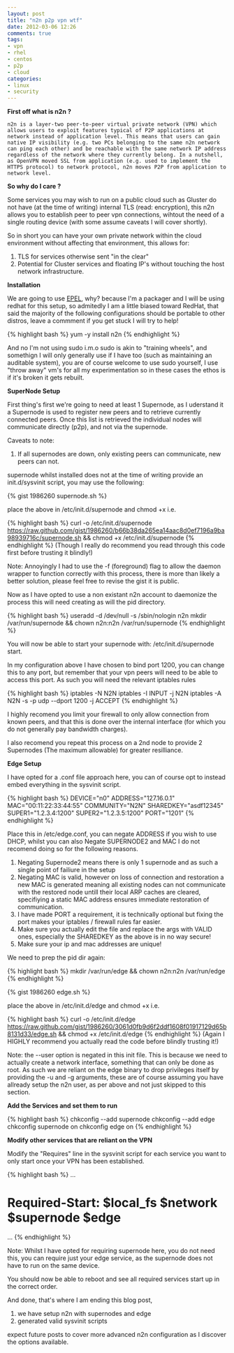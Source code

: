 ```yaml
---
layout: post
title: "n2n p2p vpn wtf"
date: 2012-03-06 12:26
comments: true
tags:
- vpn
- rhel
- centos
- p2p
- cloud
categories:
- linux
- security 
---
```


<strong>First off what is n2n ?</strong>

`
n2n is a layer-two peer-to-peer virtual private network (VPN) which allows users to exploit features typical of P2P applications at network instead of application level. This means that users can gain native IP visibility (e.g. two PCs belonging to the same n2n network can ping each other) and be reachable with the same network IP address regardless of the network where they currently belong. In a nutshell, as OpenVPN moved SSL from application (e.g. used to implement the HTTPS protocol) to network protocol, n2n moves P2P from application to network level.
`

<strong>So why do I care ?</strong>

Some services you may wish to run on a public cloud such as Gluster do not have (at the time of writing) internal TLS (read: encryption), this n2n allows you to establish peer to peer vpn connections, wihtout the need of a single routing device (with some assume caveats I will cover shortly).

So in short you can have your own private network within the cloud environment without affecting that environment, this allows for:

1. TLS for services otherwise sent "in the clear"
2. Potential for Cluster services and floating IP's without touching the host network infrastructure.

<strong> Installation </strong>

We are going to use <a href="https://fedoraproject.org/wiki/EPEL">EPEL</a>, why? because I'm a packager and I will be using redhat for this setup, so admitedly I am a little biased toward RedHat, that said the majority of the following configurations should be portable to other distros, leave a commment if you get stuck I will try to help!

{% highlight bash %}
yum -y install n2n
{% endhighlight %}

And no I'm not using sudo i.m.o sudo is akin to "training wheels", and somethign I will only generally use if I have too (such as maintaining an auditable system), you are of course welcome to use sudo yourself, I use "throw away" vm's for all my experimentation so in these cases the ethos is if it's broken it gets rebuilt.

<strong> SuperNode Setup </strong>

First thing's first we're going to need at least 1 Supernode, as I uderstand it a Supernode is used to register new peers and to retrieve currently connected peers.
Once this list is retrieved the individual nodes will communicate directly (p2p), and not via the supernode.

Caveats to note:

1. If all supernodes are down, only existing peers can communicate, new peers can not.

supernode whilst installed does not at the time of writing provide an init.d/sysvinit script, you may use the following:

{% gist 1986260 supernode.sh %}

place the above in /etc/init.d/supernode and chmod +x i.e.

{% highlight bash %}
curl -o /etc/init.d/supernode https://raw.github.com/gist/1986260/b66b38da265ea14aac8d0ef7196a9ba98939716c/supernode.sh && chmod +x /etc/init.d/supernode
{% endhighlight %}
(Though I really do recommend you read through this code first before trusting it blindly!)

Note: Annoyingly I had to use the -f (foreground) flag to allow the daemon wrapper to function correctly with this process, there is more than likely a better solution, please 
feel free to revise the gist it is public.

Now as I have opted to use a non existant n2n account to daemonize the process this will need creating as will the pid directory.

{% highlight bash %}
useradd -d /dev/null -s /sbin/nologin n2n
mkdir /var/run/supernode && chown n2n:n2n /var/run/supernode
{% endhighlight %}

You will now be able to start your supernode with: /etc/init.d/supernode start.

In my configuration above I have chosen to bind port 1200, you can change this to any port, but remember that your vpn peers will need to be able to access this port.
As such you will need the relevant iptables rules

{% highlight bash %}
iptables -N N2N
iptables -I INPUT -j N2N
iptables -A N2N -s <vpn peer> -p udp --dport 1200 -j ACCEPT
{% endhighlight %}

I highly recomend you limit your firewall to only allow connection from known peers, and that this is done over the internal interface (for which you do not generally pay bandwidth charges).

I also recomend you repeat this process on a 2nd node to provide 2 Supernodes (The maximum allowable) for greater resilliance.

<strong> Edge Setup </strong>

I have opted for a .conf file approach here, you can of course opt to instead embed everything in the sysvinit script.

{% highlight bash %}
DEVICE="n0"
ADDRESS="127.16.0.1"
MAC="00:11:22:33:44:55"
COMMUNITY="N2N"
SHAREDKEY="asdf12345"
SUPER1="1.2.3.4:1200"
SUPER2="1.2.3.5:1200"
PORT="1201"
{% endhighlight %}

Place this in /etc/edge.conf, you can negate ADDRESS if you wish to use DHCP, whilst you can also Negate SUPERNODE2 and MAC I do not recomend doing so for the following reasons.

1. Negating Supernode2 means there is only 1 supernode and as such a single point of failiure in the setup
2. Negating MAC is valid, however on loss of connection and restoration a new MAC is generated meaning all existing nodes can not communicate with the restored node untill their local ARP caches are cleared,
specifiying a static MAC address ensures immediate restoration of communication.
3. I have made PORT a requirement, it is technically optional but fixing the port makes your iptables / firewall rules far easier.
4. Make sure you actually edit the file and replace the args with VALID ones, especially the SHAREDKEY as the above is in no way secure!
5. Make sure your ip and mac addresses are unique!

We need to prep the pid dir again:

{% highlight bash %}
mkdir /var/run/edge && chown n2n:n2n /var/run/edge
{% endhighlight %}

{% gist 1986260 edge.sh %}

place the above in /etc/init.d/edge and chmod +x i.e.

{% highlight bash %}
curl -o /etc/init.d/edge https://raw.github.com/gist/1986260/3061d0fb9d6f2ddf1608f01917129d65b8131d33/edge.sh && chmod +x /etc/init.d/edge
{% endhighlight %}
(Again I HIGHLY recommend you actually read the code before blindly trusting it!)

Note: the --user option is negated in this init file. This is because we need to actually create a network interface, something that can only be done as root.
As such we are reliant on the edge binary to drop privileges itself by providing the -u and -g  arguments, these are of course assuming you have allready setup the n2n user, as per above and not just skipped to this section.


<strong> Add the Services and set them to run</strong>

{% highlight bash %}
chkconfig --add supernode
chkconfig --add edge
chkconfig supernode on
chkconfig edge on
{% endhighlight %}

<strong> Modify other services that are reliant on the VPN </strong>

Modify the "Requires" line in the sysvinit script for each service you want to only start once your VPN has been established.

{% highlight bash %}
...
# Required-Start: $local_fs $network $supernode $edge
...
{% endhighlight %}

Note: Whilst I have opted for requiring supernode here, you do not need this, you can require just your edge service, as the supernode does not have to run on the same device.

You should now be able to reboot and see all required services start up in the correct order.

And done, that's where I am ending this blog post,

1. we have setup n2n with supernodes and edge
2. generated valid sysvinit scripts

expect future posts to cover more advanced n2n configuration as I discover the options available.

